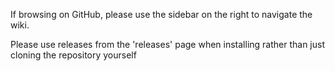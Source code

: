 If browsing on GitHub, please use the sidebar on the right to navigate the wiki.

Please use releases from the 'releases' page when installing rather than just cloning the repository yourself